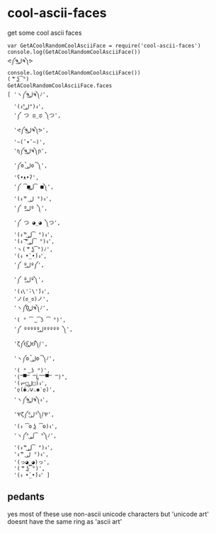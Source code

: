 # cool-ascii-faces

get some cool ascii faces

```
var GetACoolRandomCoolAsciiFace = require('cool-ascii-faces')
console.log(GetACoolRandomCoolAsciiFace())
ᕙ༼ຈل͜ຈ༽ᕗ
console.log(GetACoolRandomCoolAsciiFace())
( ͝° ͜ʖ͡°)
GetACoolRandomCoolAsciiFace.faces
[ 'ヽ༼ຈل͜ຈ༽ﾉ',
  '(ง°ل͜°)ง',
  '༼ つ ಥ_ಥ ༽つ',
  'ᕙ༼ຈل͜ຈ༽ᕗ',
  '~(˘▾˘~)',
  'ɳ༼ຈل͜ຈ༽ɲ',
  '༼ʘ̚ل͜ʘ̚༽',
  'ʕ•ᴥ•ʔ',
  '༼ ͡■ل͜ ͡■༽',
  '(ง ͠° ل͜ °)ง',
  '༼ ºل͟º ༽',
  '༼ つ ◕_◕ ༽つ',
  '(ง ͠° ͟ل͜ ͡°)ง',
  '(ง ͠ ͠° ͟ل͜ ͡°)ง',
  'ヽ( ͝° ͜ʖ͡°)ﾉ',
  '(ง •̀_•́)ง',
  '༼ ºل͟º༼',
  '༼ ºل͟º༽',
  '(ง\'̀-\'́)ง',
  'ノ(ಠ_ಠ)ノ',
  'ヽ༼Ὸل͜ຈ༽ﾉ',
  '( ° ͡ ͜ ͡ʖ ͡ °)',
  '༼ ºººººل͟ººººº ༽',
  'ζ༼Ɵ͆ل͜Ɵ͆༽ᶘ',
  'ヽ༼ʘ̚ل͜ʘ̚༽ﾉ',
  '( ° ͜ ʖ °)',
  '(̿▀̿ ̿Ĺ̯̿̿▀̿ ̿)̄',
  '(ง⌐□ل͜□)ง',
  'ლ(́◉◞౪◟◉‵ლ)',
  'ヽ༼ຈل͜ຈ༽ง',
  'Ѱζ༼ᴼل͜ᴼ༽ᶘѰ',
  '(ง ͡ʘ ͜ʖ ͡ʘ)ง',
  'ヽ༼° ͟ل͜ ͡°༽ﾉ',
  '(ง ͠° ͟ل͜ ͡°)ง',
  'ง ͠° ل͜ °)ง',
  '(っ◕‿◕)っ',
  '( ͝° ͜ʖ͡°)',
  '(ง •̀_•́)ง' ]
```

## pedants

yes most of these use non-ascii unicode characters but 'unicode art' doesnt have the same ring as 'ascii art'
